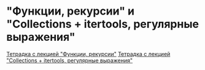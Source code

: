 # "Функции, рекурсии" и "Collections + itertools, регулярные выражения"

[Тетрадка с лекцией "Функции, рекурсии"](https://colab.research.google.com/github/Palladain/Python_1_HSE_2024/blob/main/Lectures/Lecture_04.ipynb)
[Тетрадка с лекцией "Collections + itertools, регулярные выражения"](https://colab.research.google.com/github/Palladain/Python_1_HSE_2024/blob/main/Lectures/Lecture_05.ipynb)
